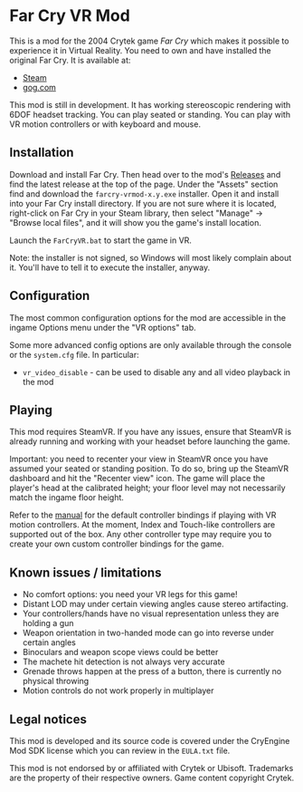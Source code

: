 # Far Cry VR Mod

This is a mod for the 2004 Crytek game *Far Cry* which makes it possible to experience it in Virtual Reality.
You need to own and have installed the original Far Cry. It is available at:
* [Steam](https://store.steampowered.com/app/13520/Far_Cry/)
* [gog.com](https://www.gog.com/en/game/far_cry)

This mod is still in development. It has working stereoscopic rendering with 6DOF headset tracking.
You can play seated or standing.
You can play with VR motion controllers or with keyboard and mouse.

## Installation

Download and install Far Cry. Then head over to the mod's [Releases](https://github.com/fholger/farcry_vrmod/releases) and
find the latest release at the top of the page. Under the "Assets" section find and download the `farcry-vrmod-x.y.exe` installer.
Open it and install into your Far Cry install directory. If you are not sure where it is located,
right-click on Far Cry in your Steam library, then select "Manage" -> "Browse local files", and it will show you the game's install location.

Launch the `FarCryVR.bat` to start the game in VR.

Note: the installer is not signed, so Windows will most likely complain about it. You'll have to tell it to execute the installer, anyway.

## Configuration

The most common configuration options for the mod are accessible in the ingame Options menu under the "VR options" tab.

Some more advanced config options are only available through the console or the `system.cfg` file. In particular:
- `vr_video_disable` - can be used to disable any and all video playback in the mod

## Playing

This mod requires SteamVR. If you have any issues, ensure that SteamVR is already running and working with your headset before launching the game.

Important: you need to recenter your view in SteamVR once you have assumed your seated or standing position. To do so, bring up the SteamVR dashboard and hit the "Recenter view" icon. The game will place the player's head at the calibrated height; your floor level may not necessarily match the ingame floor height.

Refer to the [manual](https://farcryvr.de/manual/) for the default controller bindings if playing with VR motion controllers. At the moment, Index and Touch-like controllers are supported out of the box. Any other controller type may require you to create your own custom controller bindings for the game.

## Known issues / limitations

- No comfort options: you need your VR legs for this game!
- Distant LOD may under certain viewing angles cause stereo artifacting.
- Your controllers/hands have no visual representation unless they are holding a gun
- Weapon orientation in two-handed mode can go into reverse under certain angles
- Binoculars and weapon scope views could be better
- The machete hit detection is not always very accurate
- Grenade throws happen at the press of a button, there is currently no physical throwing
- Motion controls do not work properly in multiplayer

## Legal notices

This mod is developed and its source code is covered under the CryEngine Mod SDK license which you can review in the `EULA.txt` file.

This mod is not endorsed by or affiliated with Crytek or Ubisoft.  Trademarks are the property of their respective owners. Game content copyright Crytek.
